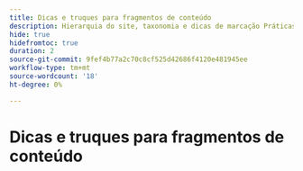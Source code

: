```yaml
---
title: Dicas e truques para fragmentos de conteúdo
description: Hierarquia do site, taxonomia e dicas de marcação Práticas recomendadas
hide: true
hidefromtoc: true
duration: 2
source-git-commit: 9fef4b77a2c70c8cf525d42686f4120e481945ee
workflow-type: tm+mt
source-wordcount: '18'
ht-degree: 0%

---
```



# Dicas e truques para fragmentos de conteúdo
